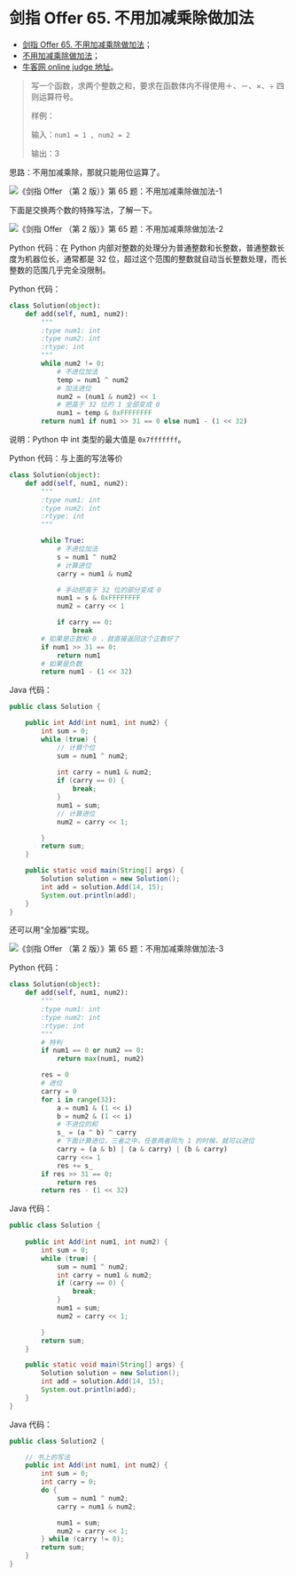 # 剑指 Offer 65. 不用加减乘除做加法

+ [剑指 Offer 65. 不用加减乘除做加法](https://leetcode-cn.com/problems/bu-yong-jia-jian-cheng-chu-zuo-jia-fa-lcof/)；
+ [ 不用加减乘除做加法](https://www.acwing.com/problem/content/81/)；
+ [牛客网 online judge 地址](https://www.nowcoder.com/practice/59ac416b4b944300b617d4f7f111b215?tpId=13&tqId=11201&tPage=3&rp=3&ru=/ta/coding-interviews&qru=/ta/coding-interviews/question-ranking)。



> 写一个函数，求两个整数之和，要求在函数体内不得使用＋、－、×、÷ 四则运算符号。
>
> 样例：
>
> 输入：`num1 = 1 , num2 = 2`
>
> 输出：3

思路：不用加减乘除，那就只能用位运算了。

![《剑指 Offer （第 2 版）》第 65 题：不用加减乘除做加法-1](http://upload-images.jianshu.io/upload_images/414598-2668d28f869ff17e.jpg?imageMogr2/auto-orient/strip%7CimageView2/2/w/1240)

下面是交换两个数的特殊写法，了解一下。

![《剑指 Offer （第 2 版）》第 65 题：不用加减乘除做加法-2](http://upload-images.jianshu.io/upload_images/414598-d4045cdfc7e3acde.jpg?imageMogr2/auto-orient/strip%7CimageView2/2/w/1240)

Python 代码：在 Python 内部对整数的处理分为普通整数和长整数，普通整数长度为机器位长，通常都是 $32$ 位，超过这个范围的整数就自动当长整数处理，而长整数的范围几乎完全没限制。

Python 代码：

```python
class Solution(object):
    def add(self, num1, num2):
        """
        :type num1: int
        :type num2: int
        :rtype: int
        """
        while num2 != 0:
            # 不进位加法
            temp = num1 ^ num2
            # 加法进位
            num2 = (num1 & num2) << 1
            # 把高于 32 位的 1 全部变成 0
            num1 = temp & 0xFFFFFFFF
        return num1 if num1 >> 31 == 0 else num1 - (1 << 32)
```

说明：Python 中 int 类型的最大值是 `0x7fffffff`。

Python 代码：与上面的写法等价

```python
class Solution(object):
    def add(self, num1, num2):
        """
        :type num1: int
        :type num2: int
        :rtype: int
        """

        while True:
            # 不进位加法
            s = num1 ^ num2
            # 计算进位
            carry = num1 & num2

            # 手动把高于 32 位的部分变成 0
            num1 = s & 0xFFFFFFFF
            num2 = carry << 1

            if carry == 0:
                break
        # 如果是正数和 0 ，就直接返回这个正数好了
        if num1 >> 31 == 0:
            return num1
        # 如果是负数
        return num1 - (1 << 32)
```

Java 代码：

```java
public class Solution {

    public int Add(int num1, int num2) {
        int sum = 0;
        while (true) {
            // 计算个位
            sum = num1 ^ num2;
            
            int carry = num1 & num2;
            if (carry == 0) {
                break;
            }
            num1 = sum;
            // 计算进位
            num2 = carry << 1;

        }
        return sum;
    }

    public static void main(String[] args) {
        Solution solution = new Solution();
        int add = solution.Add(14, 15);
        System.out.println(add);
    }
}
```

还可以用“全加器”实现。

![《剑指 Offer （第 2 版）》第 65 题：不用加减乘除做加法-3](http://upload-images.jianshu.io/upload_images/414598-4f4327b9b6f7fbe1.jpg?imageMogr2/auto-orient/strip%7CimageView2/2/w/1240)

Python 代码：

```python
class Solution(object):
    def add(self, num1, num2):
        """
        :type num1: int
        :type num2: int
        :rtype: int
        """
        # 特判
        if num1 == 0 or num2 == 0:
            return max(num1, num2)

        res = 0
        # 进位
        carry = 0
        for i in range(32):
            a = num1 & (1 << i)
            b = num2 & (1 << i)
            # 不进位的和
            s_ = (a ^ b) ^ carry
            # 下面计算进位，三者之中，任意两者同为 1 的时候，就可以进位
            carry = (a & b) | (a & carry) | (b & carry)
            carry <<= 1
            res += s_
        if res >> 31 == 0:
            return res
        return res - (1 << 32)
```

Java 代码：

```java
public class Solution {
    
    public int Add(int num1, int num2) {
        int sum = 0;
        while (true) {
            sum = num1 ^ num2;
            int carry = num1 & num2;
            if (carry == 0) {
                break;
            }
            num1 = sum;
            num2 = carry << 1;

        }
        return sum;
    }

    public static void main(String[] args) {
        Solution solution = new Solution();
        int add = solution.Add(14, 15);
        System.out.println(add);
    }
}
```

Java 代码：

```java
public class Solution2 {

    // 书上的写法
    public int Add(int num1, int num2) {
        int sum = 0;
        int carry = 0;
        do {
            sum = num1 ^ num2;
            carry = num1 & num2;

            num1 = sum;
            num2 = carry << 1;
        } while (carry != 0);
        return sum;
    }
}
```

<script src='https://cdnjs.cloudflare.com/ajax/libs/mathjax/2.7.5/MathJax.js?config=TeX-MML-AM_CHTML' async></script>

<script type="text/x-mathjax-config">
MathJax.Hub.Config({
tex2jax: {
  inlineMath: [['$','$'], ['\\(','\\)']],
  processEscapes: true
  },
displayAlign : "left",
TeX: {
        equationNumbers: {
            autoNumber: "all",
            useLabelIds: true
        }
    },
    "HTML-CSS": {
        linebreaks: {
            automatic: true
        },
        scale: 100,
        styles: {
          ".MathJax_Display": {
            "text-align": "left",
            "width" : "auto",
            "margin": "10px 0px 10px 0px !important",
            "background-color": "#f5f5f5 !important",
            "border-radius": "3px !important",
            border:  "1px solid #ccc !important",
            padding: "5px 5px 5px 5px !important"
          },
          ".MathJax": {
            "background-color": "#f5f5f5 !important",
            padding: "2px 2px 2px 2px !important"
          }
        }
    },
    SVG: {
        linebreaks: {
            automatic: true
        }
    }
});
</script>